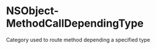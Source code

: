 NSObject-MethodCallDependingType
================================

Category used to route method depending a specified type
